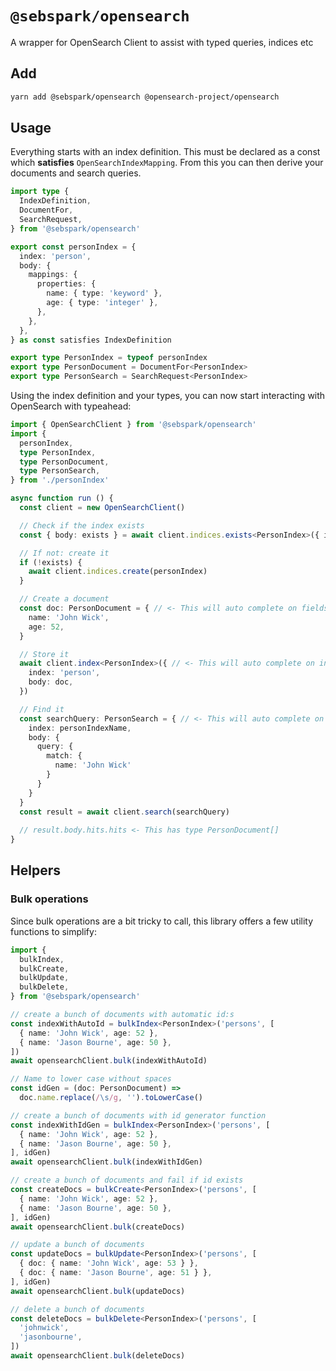 # `@sebspark/opensearch`

A wrapper for OpenSearch Client to assist with typed queries, indices etc

## Add

```zsh
yarn add @sebspark/opensearch @opensearch-project/opensearch
```

## Usage

Everything starts with an index definition. This must be declared as a const which **satisfies** `OpenSearchIndexMapping`. From this you can then derive your documents and search queries.

```typescript
import type {
  IndexDefinition,
  DocumentFor,
  SearchRequest,
} from '@sebspark/opensearch'

export const personIndex = {
  index: 'person',
  body: {
    mappings: {
      properties: {
        name: { type: 'keyword' },
        age: { type: 'integer' },
      },
    },
  },
} as const satisfies IndexDefinition

export type PersonIndex = typeof personIndex
export type PersonDocument = DocumentFor<PersonIndex>
export type PersonSearch = SearchRequest<PersonIndex>
```

Using the index definition and your types, you can now start interacting with OpenSearch with typeahead:

```typescript
import { OpenSearchClient } from '@sebspark/opensearch'
import {
  personIndex,
  type PersonIndex,
  type PersonDocument,
  type PersonSearch,
} from './personIndex'

async function run () {
  const client = new OpenSearchClient()

  // Check if the index exists
  const { body: exists } = await client.indices.exists<PersonIndex>({ index: 'person' })

  // If not: create it
  if (!exists) {
    await client.indices.create(personIndex)
  }

  // Create a document
  const doc: PersonDocument = { // <- This will auto complete on fields and types
    name: 'John Wick',
    age: 52,
  }

  // Store it
  await client.index<PersonIndex>({ // <- This will auto complete on index name
    index: 'person',
    body: doc,
  })

  // Find it
  const searchQuery: PersonSearch = { // <- This will auto complete on fields and types
    index: personIndexName,
    body: {
      query: {
        match: {
          name: 'John Wick'
        }
      }
    }
  }
  const result = await client.search(searchQuery)
  
  // result.body.hits.hits <- This has type PersonDocument[]
}
```

## Helpers

### Bulk operations

Since bulk operations are a bit tricky to call, this library offers a few utility functions to simplify:

```typescript
import {
  bulkIndex,
  bulkCreate,
  bulkUpdate,
  bulkDelete,
} from '@sebspark/opensearch'

// create a bunch of documents with automatic id:s
const indexWithAutoId = bulkIndex<PersonIndex>('persons', [
  { name: 'John Wick', age: 52 },
  { name: 'Jason Bourne', age: 50 },
])
await opensearchClient.bulk(indexWithAutoId)

// Name to lower case without spaces
const idGen = (doc: PersonDocument) =>
  doc.name.replace(/\s/g, '').toLowerCase()

// create a bunch of documents with id generator function
const indexWithIdGen = bulkIndex<PersonIndex>('persons', [
  { name: 'John Wick', age: 52 },
  { name: 'Jason Bourne', age: 50 },
], idGen)
await opensearchClient.bulk(indexWithIdGen)

// create a bunch of documents and fail if id exists
const createDocs = bulkCreate<PersonIndex>('persons', [
  { name: 'John Wick', age: 52 },
  { name: 'Jason Bourne', age: 50 },
], idGen)
await opensearchClient.bulk(createDocs)

// update a bunch of documents
const updateDocs = bulkUpdate<PersonIndex>('persons', [
  { doc: { name: 'John Wick', age: 53 } },
  { doc: { name: 'Jason Bourne', age: 51 } },
], idGen)
await opensearchClient.bulk(updateDocs)

// delete a bunch of documents
const deleteDocs = bulkDelete<PersonIndex>('persons', [
  'johnwick',
  'jasonbourne',
])
await opensearchClient.bulk(deleteDocs)
```
